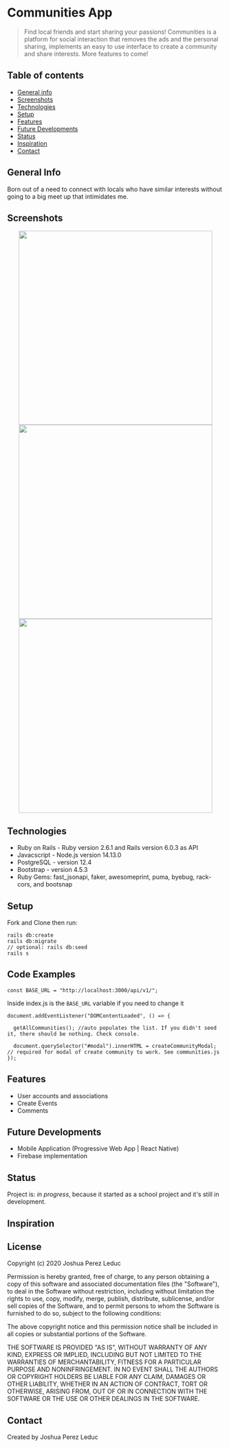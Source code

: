 # Communities App
> Find local friends and start sharing your passions! Communities is a platform for social interaction that removes the ads and the personal sharing, implements an easy to use interface to create a community and share interests. More features to come! 

## Table of contents
* [General info](#general-info)
* [Screenshots](#screenshots)
* [Technologies](#technologies)
* [Setup](#setup)
* [Features](#features)
* [Future Developments](#future-developments)
* [Status](#status)
* [Inspiration](#inspiration)
* [Contact](#contact)

## General Info
Born out of a need to connect with locals who have similar interests without going to a big meet up that intimidates me. 

## Screenshots
<div align="center"><img src="https://i.imgur.com/8ivt2sU.png" width="450px"></div>
<div align="center"><img src="https://i.imgur.com/0WYszvZ.png" width="450px"></div>
<div align="center"><img src="https://i.imgur.com/tpOt3Y6.png" width="450px"></div>


## Technologies
* Ruby on Rails - Ruby version 2.6.1 and Rails version 6.0.3 as API
* Javacscript - Node.js version 14.13.0
* PostgreSQL - version 12.4
* Bootstrap - version 4.5.3
* Ruby Gems: fast_jsonapi, faker, awesomeprint, puma, byebug, rack-cors, and bootsnap

## Setup
Fork and Clone then run:
```
rails db:create
rails db:migrate
// optional: rails db:seed
rails s
```

## Code Examples
```
const BASE_URL = "http://localhost:3000/api/v1/";
```

Inside index.js is the `BASE_URL` variable if you need to change it

```
document.addEventListener("DOMContentLoaded", () => {
```
```
  getAllCommunities(); //auto populates the list. If you didn't seed it, there should be nothing. Check console. 
```
```
  document.querySelector("#modal").innerHTML = createCommunityModal; // required for modal of create community to work. See communities.js
});
```
## Features
* User accounts and associations
* Create Events
* Comments

## Future Developments
* Mobile Application (Progressive Web App | React Native)
* Firebase implementation

## Status
Project is: _in progress_, because it started as a school project and it's still in development.

## Inspiration

## License
Copyright (c) 2020 Joshua Perez Leduc

Permission is hereby granted, free of charge, to any person obtaining a copy
of this software and associated documentation files (the "Software"), to deal
in the Software without restriction, including without limitation the rights
to use, copy, modify, merge, publish, distribute, sublicense, and/or sell
copies of the Software, and to permit persons to whom the Software is
furnished to do so, subject to the following conditions:

The above copyright notice and this permission notice shall be included in all
copies or substantial portions of the Software.

THE SOFTWARE IS PROVIDED "AS IS", WITHOUT WARRANTY OF ANY KIND, EXPRESS OR
IMPLIED, INCLUDING BUT NOT LIMITED TO THE WARRANTIES OF MERCHANTABILITY,
FITNESS FOR A PARTICULAR PURPOSE AND NONINFRINGEMENT. IN NO EVENT SHALL THE
AUTHORS OR COPYRIGHT HOLDERS BE LIABLE FOR ANY CLAIM, DAMAGES OR OTHER
LIABILITY, WHETHER IN AN ACTION OF CONTRACT, TORT OR OTHERWISE, ARISING FROM,
OUT OF OR IN CONNECTION WITH THE SOFTWARE OR THE USE OR OTHER DEALINGS IN THE
SOFTWARE.

## Contact
Created by Joshua Perez Leduc

